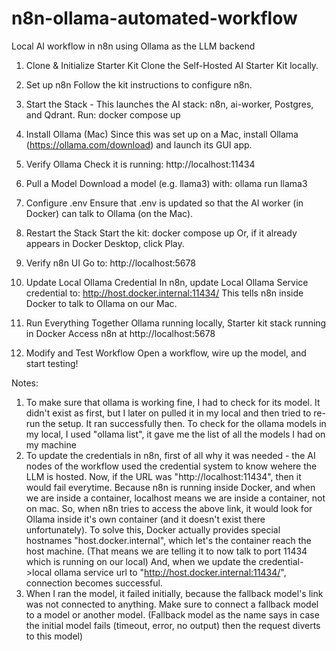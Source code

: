 # n8n-ollama-automated-workflow
Local AI workflow in n8n using Ollama as the LLM backend

1. Clone & Initialize Starter Kit
Clone the Self-Hosted AI Starter Kit locally.

2. Set up n8n
Follow the kit instructions to configure n8n.

3. Start the Stack - This launches the AI stack: n8n, ai-worker, Postgres, and Qdrant.
Run:
docker compose up

4. Install Ollama (Mac)
Since this was set up on a Mac, install Ollama (https://ollama.com/download) and launch its GUI app.

5. Verify Ollama
Check it is running:
http://localhost:11434

6. Pull a Model
Download a model (e.g. llama3) with:
ollama run llama3

7. Configure .env
Ensure that .env is updated so that the AI worker (in Docker) can talk to Ollama (on the Mac).

8. Restart the Stack
Start the kit:
docker compose up
Or, if it already appears in Docker Desktop, click Play.

9. Verify n8n UI
Go to:
http://localhost:5678

10. Update Local Ollama Credential
In n8n, update Local Ollama Service credential to:
http://host.docker.internal:11434/
This tells n8n inside Docker to talk to Ollama on our Mac.

11. Run Everything Together
Ollama running locally, Starter kit stack running in Docker
Access n8n at http://localhost:5678

12. Modify and Test Workflow
Open a workflow, wire up the model, and start testing!


Notes:
1. To make sure that ollama is working fine, I had to check for its model. It didn't exist as first, but I later on pulled it in my local and then tried to re-run the setup. It ran successfully then.
To check for the ollama models in my local, I used "ollama list", it gave me the list of all the models I had on my machine
2. To update the credentials in n8n, 
first of all why it was needed - the AI nodes of the workflow used the credential system to know wehere the LLM is hosted. Now, if the URL was "http://localhost:11434", then it would fail everytime.
Because n8n is running inside Docker, and when we are inside a container, localhost means we are inside a container, not on mac. So, when n8n tries to access the above link, it would look for Ollama inside it's own container (and it doesn't exist there unfortunately).
To solve this, Docker actually provides special hostnames "host.docker.internal", which let's the container reach the host machine. (That means we are telling it to now talk to port 11434 which is running on our local) 
And, when we update the credential->local ollama service url to "http://host.docker.internal:11434/", connection becomes successful.
3. When I ran the model, it failed initially, because the fallback model's link was not connected to anything. Make sure to connect a fallback model to a model or another model. (Fallback model as the name says in case the initial model fails (timeout, error, no output) then the request diverts to this model)